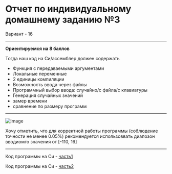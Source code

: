 # Отчет по индивидуальному домашнему заданию №3

Вариант - 16

---

**Ориентируемся на 8 баллов**

Тогда наш код на Си/ассемблер должен содержать

+ Функция с передаваемыми аргументами
+ Локальные переменные
+ 2 единицы компиляции
+ Возможность ввода через файлы
+ Программный выбор ввода: случайно/с файла/с клавиатуры
+ Генерация случайных значений
+ замер времени
+ сравнение по размеру программ


---

![image](https://user-images.githubusercontent.com/96993075/202899201-39f70f6c-e0ac-4460-8aa9-6d9f1f610ff6.png)

Хочу отметить, что для корректной работы программы (соблюдение точности не менее 0.05%) рекомендуется использоввать диапозон вводиомго значения от [-110, 16]

---

Код программы на Си - [часть1](/c/part1.c)

Код программы на Си - [часть2](/c/part2.c)


